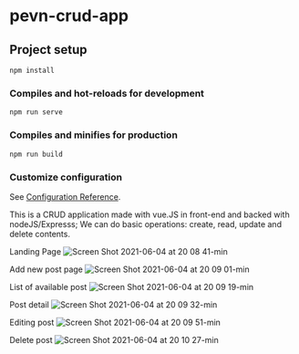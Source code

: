 # pevn-crud-app

## Project setup
```
npm install
```

### Compiles and hot-reloads for development
```
npm run serve
```

### Compiles and minifies for production
```
npm run build
```

### Customize configuration
See [Configuration Reference](https://cli.vuejs.org/config/).

This is a CRUD application made with vue.JS in front-end and backed with nodeJS/Expresss; We can do basic operations: create, read, update and delete contents.

Landing Page
![Screen Shot 2021-06-04 at 20 08 41-min](https://user-images.githubusercontent.com/75132670/120847291-f52dc980-c57b-11eb-86e6-a771ab26a6c0.png)

Add new post page
![Screen Shot 2021-06-04 at 20 09 01-min](https://user-images.githubusercontent.com/75132670/120847297-f8c15080-c57b-11eb-8002-7fc44db1e427.png)

List of available post
![Screen Shot 2021-06-04 at 20 09 19-min](https://user-images.githubusercontent.com/75132670/120847325-024ab880-c57c-11eb-865b-19495f4bca95.png)

Post detail
![Screen Shot 2021-06-04 at 20 09 32-min](https://user-images.githubusercontent.com/75132670/120847375-11316b00-c57c-11eb-8154-d6b3cb5ccc21.png)

Editing post 
![Screen Shot 2021-06-04 at 20 09 51-min](https://user-images.githubusercontent.com/75132670/120847379-1393c500-c57c-11eb-9d8d-10ec8f1016f0.png)

Delete post
![Screen Shot 2021-06-04 at 20 10 27-min](https://user-images.githubusercontent.com/75132670/120847382-155d8880-c57c-11eb-9426-5e003a343d16.png)
